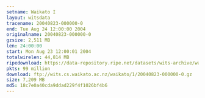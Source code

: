 ```yaml
---
setname: Waikato I
layout: witsdata
tracename: 20040823-000000-0
end: Tue Aug 24 12:00:00 2004
originalname: 20040823-000000-0
gzsize: 2,511 MB
len: 24:00:00
start: Mon Aug 23 12:00:01 2004
totalwirelen: 44,814 MB
ripedownload: https://data-repository.ripe.net/datasets/wits-archive/waikato/1/20040823-000000-0.gz
pkts: 99 million
download: ftp://wits.cs.waikato.ac.nz/waikato/1/20040823-000000-0.gz
size: 7,209 MB
md5: 18c7e0a40cda9ddad229f4f1026bf4b6
---
```

